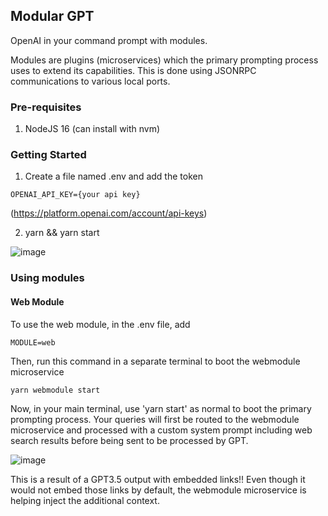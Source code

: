 ## Modular GPT

OpenAI in your command prompt with modules. 

Modules are plugins (microservices) which the primary prompting process uses to extend its capabilities.  This is done using JSONRPC communications to various local ports. 
 

### Pre-requisites 

1. NodeJS 16 (can install with nvm)


### Getting Started 

1. Create a file named .env and add the token 
```
OPENAI_API_KEY={your api key} 
```

 (https://platform.openai.com/account/api-keys)

2. yarn && yarn start 




![image](https://user-images.githubusercontent.com/6249263/227419638-1f703d4f-163a-4c14-86f7-97e148313c67.png)


### Using modules 

#### Web Module 
To use the web module, in the .env file, add

```
MODULE=web
```

Then, run this command in a separate terminal to boot the webmodule microservice 

```
yarn webmodule start 
```


Now, in your main terminal, use 'yarn start' as normal to boot the primary prompting process.  Your queries will first be routed to the webmodule microservice and processed with a custom system prompt including web search results before being sent to be processed by GPT. 


 ![image](https://user-images.githubusercontent.com/6249263/232649540-10ee4417-c116-44d5-99cd-25c8a016f990.png)
 
 This is a result of a GPT3.5 output with embedded links!! Even though it would not embed those links by default, the webmodule microservice is helping inject the additional context. 


